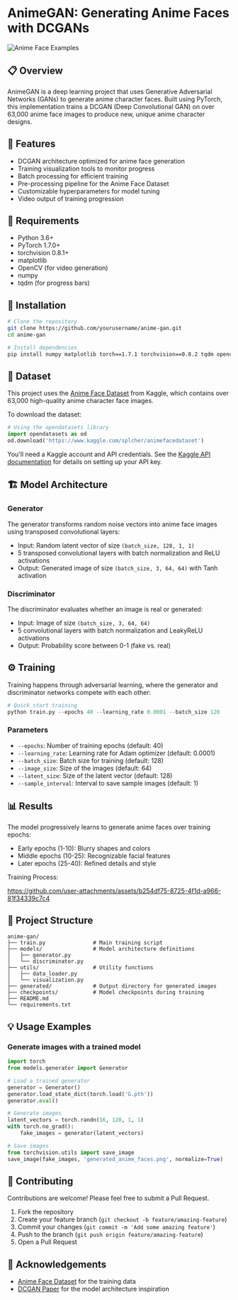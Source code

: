 # AnimeGAN: Generating Anime Faces with DCGANs

![Anime Face Examples](https://github.com/user-attachments/assets/a79280ef-2617-4548-a76a-9470a535895a)

## 📋 Overview

AnimeGAN is a deep learning project that uses Generative Adversarial Networks (GANs) to generate anime character faces. Built using PyTorch, this implementation trains a DCGAN (Deep Convolutional GAN) on over 63,000 anime face images to produce new, unique anime character designs.

## 🌟 Features

- DCGAN architecture optimized for anime face generation
- Training visualization tools to monitor progress
- Batch processing for efficient training
- Pre-processing pipeline for the Anime Face Dataset
- Customizable hyperparameters for model tuning
- Video output of training progression

## 🔧 Requirements

- Python 3.6+
- PyTorch 1.7.0+
- torchvision 0.8.1+
- matplotlib
- OpenCV (for video generation)
- numpy
- tqdm (for progress bars)

## 🚀 Installation

```bash
# Clone the repository
git clone https://github.com/yourusername/anime-gan.git
cd anime-gan

# Install dependencies
pip install numpy matplotlib torch==1.7.1 torchvision==0.8.2 tqdm opencv-python
```

## 💾 Dataset

This project uses the [Anime Face Dataset](https://www.kaggle.com/splcher/animefacedataset) from Kaggle, which contains over 63,000 high-quality anime character face images.

To download the dataset:

```python
# Using the opendatasets library
import opendatasets as od
od.download('https://www.kaggle.com/splcher/animefacedataset')
```

You'll need a Kaggle account and API credentials. See the [Kaggle API documentation](https://github.com/Kaggle/kaggle-api) for details on setting up your API key.

## 🏗️ Model Architecture

### Generator

The generator transforms random noise vectors into anime face images using transposed convolutional layers:

- Input: Random latent vector of size `(batch_size, 128, 1, 1)`
- 5 transposed convolutional layers with batch normalization and ReLU activations
- Output: Generated image of size `(batch_size, 3, 64, 64)` with Tanh activation

### Discriminator

The discriminator evaluates whether an image is real or generated:

- Input: Image of size `(batch_size, 3, 64, 64)`
- 5 convolutional layers with batch normalization and LeakyReLU activations
- Output: Probability score between 0-1 (fake vs. real)

## ⚙️ Training

Training happens through adversarial learning, where the generator and discriminator networks compete with each other:

```python
# Quick start training
python train.py --epochs 40 --learning_rate 0.0001 --batch_size 128
```

### Parameters

- `--epochs`: Number of training epochs (default: 40)
- `--learning_rate`: Learning rate for Adam optimizer (default: 0.0001)
- `--batch_size`: Batch size for training (default: 128)
- `--image_size`: Size of the images (default: 64)
- `--latent_size`: Size of the latent vector (default: 128)
- `--sample_interval`: Interval to save sample images (default: 1)

## 📊 Results

The model progressively learns to generate anime faces over training epochs:

- Early epochs (1-10): Blurry shapes and colors
- Middle epochs (10-25): Recognizable facial features
- Later epochs (25-40): Refined details and style

Training Process:

https://github.com/user-attachments/assets/b254df75-8725-4f1d-a966-81f34339c7c4

## 📁 Project Structure

```
anime-gan/
├── train.py               # Main training script
├── models/                # Model architecture definitions
│   ├── generator.py
│   └── discriminator.py
├── utils/                 # Utility functions
│   ├── data_loader.py
│   └── visualization.py
├── generated/             # Output directory for generated images
├── checkpoints/           # Model checkpoints during training
├── README.md
└── requirements.txt
```

## 💡 Usage Examples

### Generate images with a trained model

```python
import torch
from models.generator import Generator

# Load a trained generator
generator = Generator()
generator.load_state_dict(torch.load('G.pth'))
generator.eval()

# Generate images
latent_vectors = torch.randn(16, 128, 1, 1)
with torch.no_grad():
    fake_images = generator(latent_vectors)

# Save images
from torchvision.utils import save_image
save_image(fake_images, 'generated_anime_faces.png', normalize=True)
```

## 🤝 Contributing

Contributions are welcome! Please feel free to submit a Pull Request.

1. Fork the repository
2. Create your feature branch (`git checkout -b feature/amazing-feature`)
3. Commit your changes (`git commit -m 'Add some amazing feature'`)
4. Push to the branch (`git push origin feature/amazing-feature`)
5. Open a Pull Request

## 🙏 Acknowledgements

- [Anime Face Dataset](https://www.kaggle.com/splcher/animefacedataset) for the training data
- [DCGAN Paper](https://arxiv.org/abs/1511.06434) for the model architecture inspiration
